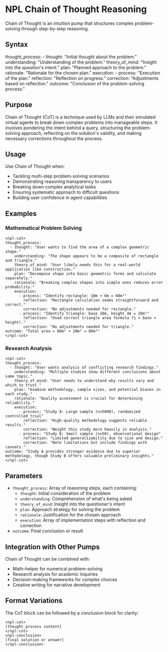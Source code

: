 # NPL Chain of Thought Reasoning
Chain of Thought is an intuition pump that structures complex problem-solving through step-by-step reasoning.

## Syntax
<npl-cot>
thought_process:
  - thought: "Initial thought about the problem."
    understanding: "Understanding of the problem."
    theory_of_mind: "Insight into the question's intent."
    plan: "Planned approach to the problem."
    rationale: "Rationale for the chosen plan."
    execution:
      - process: "Execution of the plan."
        reflection: "Reflection on progress."
        correction: "Adjustments based on reflection."
outcome: "Conclusion of the problem-solving process."
</npl-cot>

## Purpose
Chain of Thought (CoT) is a technique used by LLMs and their simulated virtual agents to break down complex problems into manageable steps. It involves pondering the intent behind a query, structuring the problem-solving approach, reflecting on the solution's validity, and making necessary corrections throughout the process.

## Usage
Use Chain of Thought when:
- Tackling multi-step problem-solving scenarios
- Demonstrating reasoning transparency to users
- Breaking down complex analytical tasks
- Ensuring systematic approach to difficult questions
- Building user confidence in agent capabilities

## Examples

### Mathematical Problem Solving
```example
<npl-cot>
thought_process:
  - thought: "User wants to find the area of a complex geometric shape."
    understanding: "The shape appears to be a composite of rectangle and triangle."
    theory_of_mind: "User likely needs this for a real-world application like construction."
    plan: "Decompose shape into basic geometric forms and calculate separately."
    rationale: "Breaking complex shapes into simple ones reduces error probability."
    execution:
      - process: "Identify rectangle: 10m × 6m = 60m²"
        reflection: "Rectangle calculation seems straightforward and correct."
        correction: "No adjustments needed for rectangle."
      - process: "Identify triangle: base 10m, height 4m = 20m²"
        reflection: "Used correct triangle area formula (½ × base × height)."
        correction: "No adjustments needed for triangle."
outcome: "Total area = 60m² + 20m² = 80m²"
</npl-cot>
```

### Research Analysis
```example
<npl-cot>
thought_process:
  - thought: "User wants analysis of conflicting research findings."
    understanding: "Multiple studies show different conclusions about same topic."
    theory_of_mind: "User needs to understand why results vary and which to trust."
    plan: "Examine methodology, sample sizes, and potential biases in each study."
    rationale: "Quality assessment is crucial for determining reliability."
    execution:
      - process: "Study A: Large sample (n=5000), randomized controlled trial"
        reflection: "High-quality methodology suggests reliable results."
        correction: "Weight this study more heavily in analysis."
      - process: "Study B: Small sample (n=50), observational design"
        reflection: "Limited generalizability due to size and design."
        correction: "Note limitations but include findings with caveats."
outcome: "Study A provides stronger evidence due to superior methodology, though Study B offers valuable preliminary insights."
</npl-cot>
```

## Parameters
- `thought_process`: Array of reasoning steps, each containing:
  - `thought`: Initial consideration of the problem
  - `understanding`: Comprehension of what's being asked
  - `theory_of_mind`: Insight into the questioner's intent
  - `plan`: Approach strategy for solving the problem
  - `rationale`: Justification for the chosen approach
  - `execution`: Array of implementation steps with reflection and correction
- `outcome`: Final conclusion or result

## Integration with Other Pumps
Chain of Thought can be combined with:
- Math-helper for numerical problem-solving
- Research analysis for academic inquiries
- Decision-making frameworks for complex choices
- Creative writing for narrative development

## Format Variations
The CoT block can be followed by a conclusion block for clarity:

```format
<npl-cot>
[thought process content]
</npl-cot>
<npl-conclusion>
[final solution or answer]
</npl-conclusion>
```

